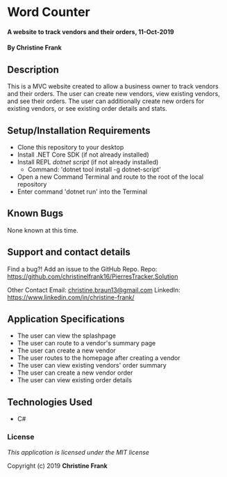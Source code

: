 # Word Counter

#### A website to track vendors and their orders, 11-Oct-2019

#### By **Christine Frank**

## Description

This is a MVC website created to allow a business owner to track vendors and their orders. The user can create new vendors, view existing vendors, and see their orders. The user can additionally create new orders for existing vendors, or see existing order details and stats.

## Setup/Installation Requirements

* Clone this repository to your desktop
* Install .NET Core SDK (if not already installed)
* Install REPL *dotnet script* (if not already installed)
    * Command: 'dotnet tool install -g dotnet-script'
* Open a new Command Terminal and route to the root of the local repository
* Enter command 'dotnet run' into the Terminal

## Known Bugs

None known at this time.

## Support and contact details

Find a bug?! Add an issue to the GitHub Repo.
Repo: https://github.com/christinelfrank16/PierresTracker.Solution

Other Contact
Email: christine.braun13@gmail.com
LinkedIn: https://www.linkedin.com/in/christine-frank/

## Application Specifications

* The user can view the splashpage
* The user can route to a vendor's summary page
* The user can create a new vendor
* The user routes to the homepage after creating a vendor
* The user can view existing vendors' order summary
* The user can create a new vendor order
* The user can view existing order details

## Technologies Used

* C#

### License

*This application is licensed under the MIT license*

Copyright (c) 2019 **Christine Frank**